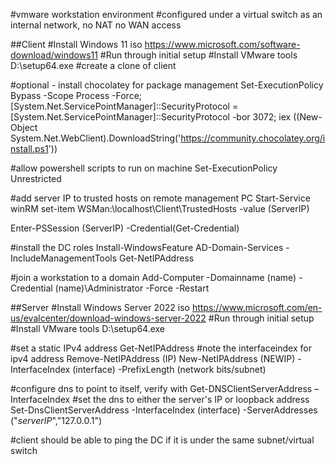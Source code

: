 #vmware workstation environment
#configured under a virtual switch as an internal network, no NAT no WAN access


##Client
#Install Windows 11 iso https://www.microsoft.com/software-download/windows11
#Run through initial setup
#Install VMware tools
D:\setup64.exe
#create a clone of client


#optional - install chocolatey for package management
Set-ExecutionPolicy Bypass -Scope Process -Force; [System.Net.ServicePointManager]::SecurityProtocol = [System.Net.ServicePointManager]::SecurityProtocol -bor 3072; iex ((New-Object System.Net.WebClient).DownloadString('https://community.chocolatey.org/install.ps1'))

#allow powershell scripts to run on machine
Set-ExecutionPolicy Unrestricted

#add server IP to trusted hosts on remote management PC
Start-Service winRM
set-item WSMan:\localhost\Client\TrustedHosts -value (ServerIP)

Enter-PSSession (ServerIP) -Credential(Get-Credential)

#install the DC roles
Install-WindowsFeature AD-Domain-Services -IncludeManagementTools
Get-NetIPAddress

#join a workstation to a domain
Add-Computer -Domainname (name) -Credential (name)\Administrator -Force -Restart



##Server
#Install Windows Server 2022 iso https://www.microsoft.com/en-us/evalcenter/download-windows-server-2022
#Run through initial setup
#Install VMware tools
D:\setup64.exe

#set a static IPv4 address
Get-NetIPAddress
#note the interfaceindex for ipv4 address
Remove-NetIPAddress (IP)
New-NetIPAddress (NEWIP) -InterfaceIndex (interface) -PrefixLength (network bits/subnet)

#configure dns to point to itself, verify with
Get-DNSClientServerAddress –InterfaceIndex
#set the dns to either the server's IP or loopback address
Set-DnsClientServerAddress -InterfaceIndex (interface) -ServerAddresses ("*serverIP*","127.0.0.1")

#client should be able to ping the DC if it is under the same subnet/virtual switch
